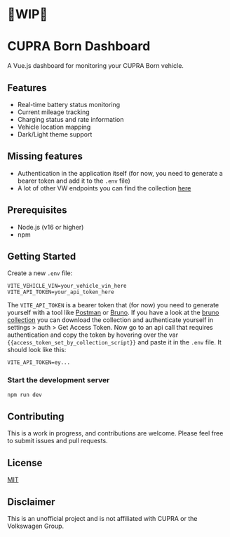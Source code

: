 # 🚧WIP🚧

# CUPRA Born Dashboard

A Vue.js dashboard for monitoring your CUPRA Born vehicle. 

## Features

- Real-time battery status monitoring
- Current mileage tracking
- Charging status and rate information
- Vehicle location mapping
- Dark/Light theme support

## Missing features
- Authentication in the application itself (for now, you need to generate a bearer token and add it to the `.env` file)
- A lot of other VW endpoints you can find the collection [here](https://github.com/Timwun/Cupra-WeConnect-Bruno-Collection) 
## Prerequisites

- Node.js (v16 or higher)
- npm

## Getting Started

Create a new `.env` file:

```env
VITE_VEHICLE_VIN=your_vehicle_vin_here
VITE_API_TOKEN=your_api_token_here
```
The `VITE_API_TOKEN` is a bearer token that (for now) you need to generate yourself with a tool like [Postman](https://www.postman.com/) or [Bruno](https://www.usebruno.com/). If you have a look at the [bruno collection](https://github.com/Timwun/Cupra-WeConnect-Bruno-Collection) you can download the collection and authenticate yourself in settings > auth > Get Access Token. Now go to an api call that requires authentication and copy the token by hovering over the var `{{access_token_set_by_collection_script}}` and paste it in the `.env` file. It should look like this:

```env
VITE_API_TOKEN=ey...
```


### Start the development server
```bash
npm run dev
```

## Contributing

This is a work in progress, and contributions are welcome. Please feel free to submit issues and pull requests.

## License

[MIT](LICENSE)

## Disclaimer

This is an unofficial project and is not affiliated with CUPRA or the Volkswagen Group.
